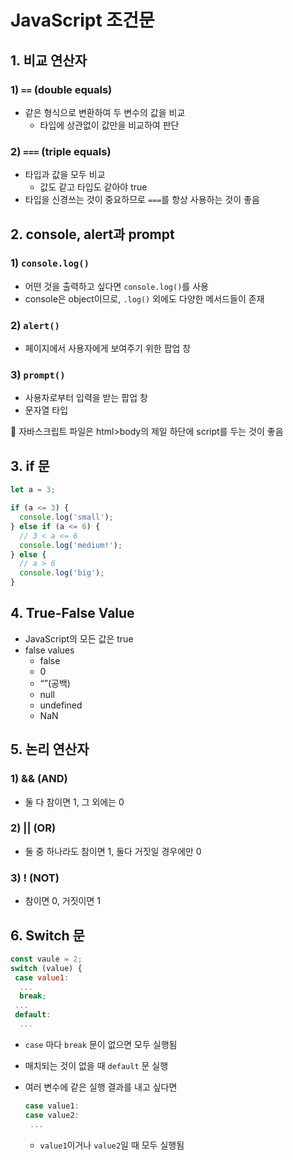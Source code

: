 # JavaScript 조건문

## 1. 비교 연산자

### 1) `==` (double equals)

- 같은 형식으로 변환하여 두 변수의 값을 비교
  - 타입에 상관없이 값만을 비교하여 판단

### 2) `===` (triple equals)

- 타입과 값을 모두 비교
  - 값도 같고 타입도 같아야 true
- 타입을 신경쓰는 것이 중요하므로 `===`를 항상 사용하는 것이 좋음

## 2. console, alert과 prompt

### 1) `console.log()`

- 어떤 것을 출력하고 싶다면 `console.log()`를 사용
- console은 object이므로, `.log()` 외에도 다양한 메서드들이 존재

### 2) `alert()`

- 페이지에서 사용자에게 보여주기 위한 팝업 창

### 3) `prompt()`

- 사용자로부터 입력을 받는 팝업 창
- 문자열 타입

<aside>
📌 자바스크립트 파일은 html>body의 제일 하단에 script를 두는 것이 좋음

</aside>

## 3. if 문

```jsx
let a = 3;

if (a <= 3) {
  console.log('small');
} else if (a <= 6) {
  // 3 < a <= 6
  console.log('medium!');
} else {
  // a > 6
  console.log('big');
}
```

## 4. True-False Value

- JavaScript의 모든 값은 true
- false values
  - false
  - 0
  - “”(공백)
  - null
  - undefined
  - NaN

## 5. 논리 연산자

### 1) && (AND)

- 둘 다 참이면 1, 그 외에는 0

### 2) || (OR)

- 둘 중 하나라도 참이면 1, 둘다 거짓일 경우에만 0

### 3) ! (NOT)

- 참이면 0, 거짓이면 1

## 6. Switch 문

```jsx
const vaule = 2;
switch (value) {
 case value1:
  ...
  break;
 ...
 default:
  ...
```

- `case` 마다 `break` 문이 없으면 모두 실행됨
- 매치되는 것이 없을 때 `default` 문 실행
- 여러 변수에 같은 실행 결과를 내고 싶다면

  ```jsx
  case value1:
  case value2:
   ...
  ```

  - `value1`이거나 `value2`일 때 모두 실행됨
